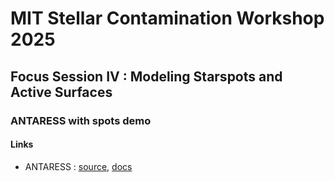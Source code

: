 # MIT Stellar Contamination Workshop 2025 
## Focus Session IV : Modeling Starspots and Active Surfaces
### ANTARESS with spots demo

#### Links
- ANTARESS : [source](https://gitlab.unige.ch/spice_dune/antaress), [docs](https://www.astro.unige.ch/~bourriev/antaress/doc/html/)
